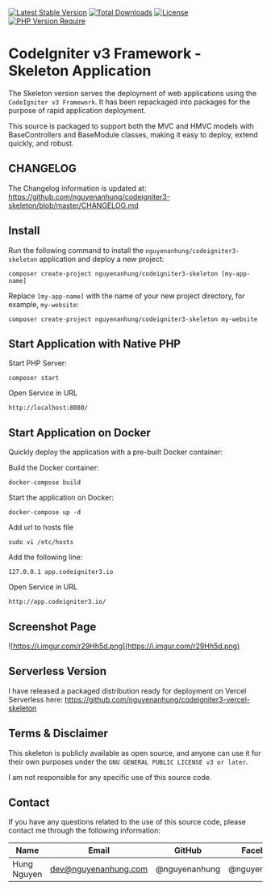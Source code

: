 [![Latest Stable Version](https://img.shields.io/packagist/v/nguyenanhung/codeigniter3-skeleton.svg?style=flat-square)](https://packagist.org/packages/nguyenanhung/codeigniter3-skeleton)
[![Total Downloads](https://img.shields.io/packagist/dt/nguyenanhung/codeigniter3-skeleton.svg?style=flat-square)](https://packagist.org/packages/nguyenanhung/codeigniter3-skeleton)
[![License](https://img.shields.io/packagist/l/nguyenanhung/codeigniter3-skeleton.svg?style=flat-square)](https://packagist.org/packages/nguyenanhung/codeigniter3-skeleton)
[![PHP Version Require](https://img.shields.io/packagist/dependency-v/nguyenanhung/codeigniter3-skeleton/php)](https://packagist.org/packages/nguyenanhung/codeigniter3-skeleton)

# CodeIgniter v3 Framework - Skeleton Application

The Skeleton version serves the deployment of web applications using the `CodeIgniter v3 Framework`. It has been
repackaged into packages for the purpose of rapid application deployment.

This source is packaged to support both the MVC and HMVC models with BaseControllers and BaseModule classes, making it
easy to deploy, extend quickly, and robust.

## CHANGELOG

The Changelog information is updated at: https://github.com/nguyenanhung/codeigniter3-skeleton/blob/master/CHANGELOG.md

## Install

Run the following command to install the `nguyenanhung/codeigniter3-skeleton` application and deploy a new
project:

```shell
composer create-project nguyenanhung/codeigniter3-skeleton [my-app-name]
```

Replace `[my-app-name]` with the name of your new project directory, for example, `my-website`:

```shell
composer create-project nguyenanhung/codeigniter3-skeleton my-website
```

## Start Application with Native PHP

Start PHP Server:

```shell
composer start
```

Open Service in URL

```shell
http://localhost:8080/
```

## Start Application on Docker

Quickly deploy the application with a pre-built Docker container:

Build the Docker container:

```shell
docker-compose build
```

Start the application on Docker:

```shell
docker-compose up -d
```

Add url to hosts file

```shell
sudo vi /etc/hosts
```

Add the following line:

```shell
127.0.0.1 app.codeigniter3.io
```

Open Service in URL

```shell
http://app.codeigniter3.io/
```

## Screenshot Page

![https://i.imgur.com/r29Hh5d.png](https://i.imgur.com/r29Hh5d.png)

## Serverless Version

I have released a packaged distribution ready for deployment on Vercel Serverless
here: https://github.com/nguyenanhung/codeigniter3-vercel-skeleton

## Terms & Disclaimer

This skeleton is publicly available as open source, and anyone can use it for their own purposes under
the `GNU GENERAL PUBLIC LICENSE v3 or later`.

I am not responsible for any specific use of this source code.

## Contact

If you have any questions related to the use of this source code, please contact me through the following information:

| Name        | Email                | GitHub        | Facebook      |
|-------------|----------------------|---------------|---------------|
| Hung Nguyen | dev@nguyenanhung.com | @nguyenanhung | @nguyenanhung |
